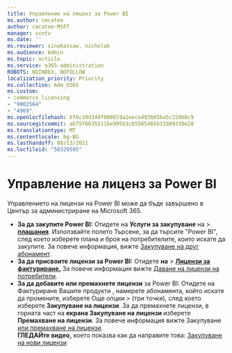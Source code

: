 ```yaml
---
title: Управление на лиценз за Power BI
ms.author: cmcatee
author: cmcatee-MSFT
manager: scotv
ms.date: ''
ms.reviewer: sinakassaw, nicholak
ms.audience: Admin
ms.topic: article
ms.service: o365-administration
ROBOTS: NOINDEX, NOFOLLOW
localization_priority: Priority
ms.collection: Adm_O365
ms.custom:
- commerce_licensing
- "9002564"
- "4969"
ms.openlocfilehash: 6f6c10d349f000874a1eece493b05ba5c220b8c9
ms.sourcegitcommit: ab75f66355116e995b3cb5505465b31989339e28
ms.translationtype: MT
ms.contentlocale: bg-BG
ms.lasthandoff: 08/13/2021
ms.locfileid: "58329595"
---
```

# <a name="power-bi-license-management"></a>Управление на лиценз за Power BI

Управлението на лицензи на Power BI може да бъде завършено в Център за администриране на Microsoft 365.

- **За да закупите Power BI:** Отидете на **Услуги за закупуване** на \> **[плащания](https://go.microsoft.com/fwlink/p/?linkid=868433)**. Използвайте полето Търсене, за да търсите "Power BI", след което изберете плана и броя на потребителите, които искате да закупите. За повече информация, вижте [Закупуване на друг абонамент](https://docs.microsoft.com/microsoft-365/commerce/try-or-buy-microsoft-365#buy-a-different-subscription).
- **За да присвоите лицензи за Power BI:** Отидете **на**  >  **[Лицензи за фактуриране.](https://go.microsoft.com/fwlink/p/?linkid=842264)** За повече информация вижте [Даване на лицензи на потребители](https://docs.microsoft.com/microsoft-365/admin/manage/assign-licenses-to-users).
- **За да добавите или премахнете лицензи** за Power BI: Отидете на Фактуриране Вашите продукти , намерете абонамента, който искате да промените, изберете Още опции   >  **[](https://go.microsoft.com/fwlink/p/?linkid=842054)**(три точки), след което изберете **Закупуване на лицензи**.  За да премахнете лицензи, в горната част на **екрана Закупуване на лицензи** изберете **Премахване на лицензи**. За повече информация вижте Закупуване [или премахване на лицензи](https://docs.microsoft.com/microsoft-365/commerce/licenses/buy-licenses).\
**ГЛЕДАЙте видео,** което показва как да направите това: [Закупуване на нови лицензи](https://go.microsoft.com/fwlink/p/?linkid=2154857)